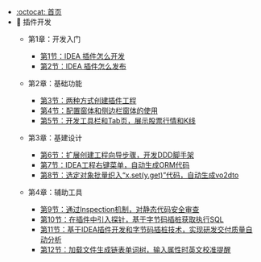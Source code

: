 - [:octocat: 首页](/README)
- :memo: 插件开发
    - 第1章：开发入门

        - [第1节：IDEA 插件怎么开发](docs/md/idea-plugin/2021-08-27-技术调研IDEA插件怎么开发.md)
        - [第2节：IDEA 插件怎么发布](docs/md/idea-plugin/2021-08-29-技术实践IDEA插件怎么发布.md)

    - 第2章：基础功能

        - [第3节：两种方式创建插件工程](docs/md/idea-plugin/2021-10-18-第一节：两种方式创建插件工程.md)
        - [第4节：配置窗体和侧边栏窗体的使用](docs/md/idea-plugin/2021-11-03-第二节：配置窗体和侧边栏窗体的使用.md)
        - [第5节：开发工具栏和Tab页，展示股票行情和K线](docs/md/idea-plugin/2021-11-18-第三节：开发工具栏和Tab页展示股票行情和K线.md)

    - 第3章：基建设计

        - [第6节：扩展创建工程向导步骤，开发DDD脚手架](docs/md/idea-plugin/2021-11-24-第四节：扩展创建工程向导步骤开发DDD脚手架.md)
        - [第7节：IDEA工程右键菜单，自动生成ORM代码](docs/md/idea-plugin/2021-12-08-第五节：IDEA工程右键菜单自动生成ORM代码.md)
        - [第8节：选定对象批量织入“x.set(y.get)”代码，自动生成vo2dto](docs/md/idea-plugin/2021-12-14-第六节：以织入代码的方式自动处理vo2dto.md)

    - 第4章：辅助工具

        - [第9节：通过Inspection机制，对静态代码安全审查](docs/md/idea-plugin/2021-12-22-第7节：通过Inspection机制为静态代码安全审查.md)
        - [第10节：在插件中引入探针，基于字节码插桩获取执行SQL](docs/md/idea-plugin/2022-01-17-第8节：在插件中引入探针基于字节码插桩获取执行SQL.md)
        - [第11节：基于IDEA插件开发和字节码插桩技术，实现研发交付质量自动分析](docs/md/idea-plugin/2022-01-22-第9节：加载文件生成链表单词树输入属性时英文校准提醒.md)
        - [第12节：加载文件生成链表单词树，输入属性时英文校准提醒](docs/md/idea-plugin/2022-01-23-第10节：基于字节码插桩采集数据实现代码交付质量自动分析.md)
